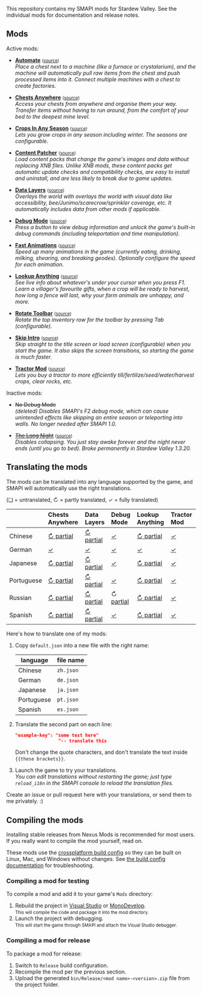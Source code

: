 This repository contains my SMAPI mods for Stardew Valley. See the individual mods for
documentation and release notes.

## Mods
Active mods:
* **[Automate](http://www.nexusmods.com/stardewvalley/mods/1063)** <small>([source](Automate))</small>  
  _Place a chest next to a machine (like a furnace or crystalarium), and the machine will
  automatically pull raw items from the chest and push processed items into it. Connect multiple
  machines with a chest to create factories._

* **[Chests Anywhere](http://www.nexusmods.com/stardewvalley/mods/518)** <small>([source](ChestsAnywhere))</small>  
  _Access your chests from anywhere and organise them your way. Transfer items without having to
  run around, from the comfort of your bed to the deepest mine level._

* **[Crops In Any Season](https://www.nexusmods.com/stardewvalley/mods/3000)** <small>([source](CropsInAnySeason))</small>  
  _Lets you grow crops in any season including winter. The seasons are configurable._

* **[Content Patcher](https://www.nexusmods.com/stardewvalley/mods/1915)** <small>([source](ContentPatcher))</small>  
  _Load content packs that change the game's images and data without replacing XNB files. Unlike
  XNB mods, these content packs get automatic update checks and compatibility checks, are easy to
  install and uninstall, and are less likely to break due to game updates._

* **[Data Layers](https://www.nexusmods.com/stardewvalley/mods/1691)** <small>([source](DataLayers))</small>  
  _Overlays the world with overlays the world with visual data like accessibility,
  bee/Junimo/scarecrow/sprinkler coverage, etc. It automatically includes data from other mods if
  applicable._

* **[Debug Mode](http://www.nexusmods.com/stardewvalley/mods/679)** <small>([source](DebugMode))</small>  
  _Press a button to view debug information and unlock the game's built-in debug commands
  (including teleportation and time manipulation)._

* **[Fast Animations](http://www.nexusmods.com/stardewvalley/mods/1089)** <small>([source](FastAnimations))</small>  
  _Speed up many animations in the game (currently eating, drinking, milking, shearing, and
  breaking geodes). Optionally configure the speed for each animation._

* **[Lookup Anything](http://www.nexusmods.com/stardewvalley/mods/541)** <small>([source](LookupAnything))</small>  
  _See live info about whatever's under your cursor when you press F1. Learn a villager's favourite
  gifts, when a crop will be ready to harvest, how long a fence will last, why your farm animals
  are unhappy, and more._

* **[Rotate Toolbar](http://www.nexusmods.com/stardewvalley/mods/1100)** <small>([source](RotateToolbar))</small>  
  _Rotate the top inventory row for the toolbar by pressing Tab (configurable)._

* **[Skip Intro](http://www.nexusmods.com/stardewvalley/mods/533)** <small>([source](SkipIntro))</small>  
  _Skip straight to the title screen or load screen (configurable) when you start the game. It also
  skips the screen transitions, so starting the game is much faster._

* **[Tractor Mod](http://www.nexusmods.com/stardewvalley/mods/1401)** <small>([source](TractorMod))</small>  
  _Lets you buy a tractor to more efficiently till/fertilize/seed/water/harvest crops, clear rocks, etc._

Inactive mods:
* ~~No Debug Mode~~  
  _(deleted) Disables SMAPI's F2 debug mode, which can cause unintended effects like skipping an
  entire season or teleporting into walls. No longer needed after SMAPI 1.0._

* ~~[The Long Night](http://www.nexusmods.com/stardewvalley/mods/1369)~~ <small>([source](LongNight))</small>  
  _Disables collapsing. You just stay awake forever and the night never ends (until you go to bed).
  Broke permanently in Stardew Valley 1.3.20._

## Translating the mods
The mods can be translated into any language supported by the game, and SMAPI will automatically
use the right translations.

(❑ = untranslated, ↻ = partly translated, ✓ = fully translated)

&nbsp;     | Chests Anywhere                          | Data Layers                          | Debug Mode                          | Lookup Anything                          | Tractor Mod
---------- | :--------------------------------------- | :----------------------------------- | :---------------------------------- | :--------------------------------------- | :------------------------------
Chinese    | [↻ partial](ChestsAnywhere/i18n/zh.json) | [↻ partial](DataLayers/i18n/zh.json) | [✓](DebugMode/i18n/zh.json)        | [↻ partial](LookupAnything/i18n/zh.json) | [✓](TractorMod/i18n/zh.json)
German     | [✓](ChestsAnywhere/i18n/de.json)        | [✓](DataLayers/i18n/de.json)        | [✓](DebugMode/i18n/de.json)        | [✓](LookupAnything/i18n/de.json)        | [✓](TractorMod/i18n/de.json)
Japanese   | [↻ partial](ChestsAnywhere/i18n/ja.json) | [↻ partial](DataLayers/i18n/ja.json) | [✓](DebugMode/i18n/ja.json)        | [↻ partial](LookupAnything/i18n/ja.json) | [✓](TractorMod/i18n/ja.json)
Portuguese | [↻ partial](ChestsAnywhere/i18n/pt.json) | [↻ partial](DataLayers/i18n/pt.json) | [✓](DebugMode/i18n/pt.json)        | [↻ partial](LookupAnything/i18n/pt.json) | [✓](TractorMod/i18n/pt.json)
Russian    | [↻ partial](ChestsAnywhere/i18n/ru.json) | [↻ partial](DataLayers/i18n/ru.json) | ↻ [partial](DebugMode/i18n/ru.json) | [↻ partial](LookupAnything/i18n/ru.json) | [✓](TractorMod/i18n/ru.json)
Spanish    | [↻ partial](ChestsAnywhere/i18n/es.json) | [↻ partial](DataLayers/i18n/es.json) | [✓](DebugMode/i18n/es.json)        | [↻ partial](LookupAnything/i18n/es.json) | [✓](TractorMod/i18n/es.json)

Here's how to translate one of my mods:

1. Copy `default.json` into a new file with the right name:

   language   | file name
   ---------- | ---------
   Chinese    | `zh.json`
   German     | `de.json`
   Japanese   | `ja.json`
   Portuguese | `pt.json`
   Spanish    | `es.json`

2. Translate the second part on each line:
   ```json
   "example-key": "some text here"
                   ^-- translate this
   ```
   Don't change the quote characters, and don't translate the text inside `{{these brackets}}`.
3. Launch the game to try your translations.  
   _You can edit translations without restarting the game; just type `reload_i18n` in the SMAPI console to reload the translation files._

Create an issue or pull request here with your translations, or send them to me privately. :)

## Compiling the mods
Installing stable releases from Nexus Mods is recommended for most users. If you really want to
compile the mod yourself, read on.

These mods use the [crossplatform build config](https://www.nuget.org/packages/Pathoschild.Stardew.ModBuildConfig)
so they can be built on Linux, Mac, and Windows without changes. See [the build config documentation](https://www.nuget.org/packages/Pathoschild.Stardew.ModBuildConfig)
for troubleshooting.

### Compiling a mod for testing
To compile a mod and add it to your game's `Mods` directory:

1. Rebuild the project in [Visual Studio](https://www.visualstudio.com/vs/community/) or [MonoDevelop](http://www.monodevelop.com/).  
   <small>This will compile the code and package it into the mod directory.</small>
2. Launch the project with debugging.  
   <small>This will start the game through SMAPI and attach the Visual Studio debugger.</small>

### Compiling a mod for release
To package a mod for release:

1. Switch to `Release` build configuration.
2. Recompile the mod per the previous section.
3. Upload the generated `bin/Release/<mod name>-<version>.zip` file from the project folder.
